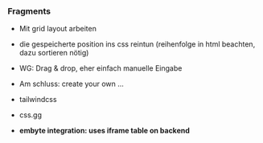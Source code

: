 

### Fragments
- Mit grid layout arbeiten
- die gespeicherte position ins css reintun (reihenfolge in html beachten, dazu sortieren nötig)
- WG: Drag & drop, eher einfach manuelle Eingabe
- Am schluss: create your own ...

- tailwindcss
- css.gg

- **embyte integration: uses iframe table on backend**